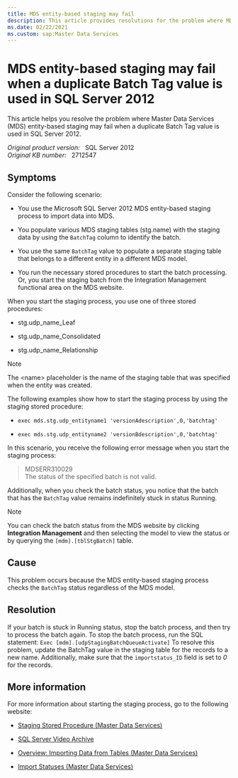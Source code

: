```yaml
---
title: MDS entity-based staging may fail
description: This article provides resolutions for the problem where MDS entity-based staging may fail when a duplicate Batch Tag value is used in SQL Server 2012.
ms.date: 02/22/2021
ms.custom: sap:Master Data Services
---
```

# MDS entity-based staging may fail when a duplicate Batch Tag value is used in SQL Server 2012

This article helps you resolve the problem where Master Data Services (MDS) entity-based staging may fail when a duplicate Batch Tag value is used in SQL Server 2012.

_Original product version:_ &nbsp; SQL Server 2012  
_Original KB number:_ &nbsp; 2712547

## Symptoms

Consider the following scenario:

- You use the Microsoft SQL Server 2012 MDS entity-based staging process to import data into MDS.

- You populate various MDS staging tables (stg.name) with the staging data by using the `BatchTag` column to identify the batch.

- You use the same `BatchTag` value to populate a separate staging table that belongs to a different entity in a different MDS model.

- You run the necessary stored procedures to start the batch processing. Or, you start the staging batch from the Integration Management functional area on the MDS website.

When you start the staging process, you use one of three stored procedures:

- stg.udp_name_Leaf

- stg.udp_name_Consolidated

- stg.udp_name_Relationship

> [!NOTE]
> The \<name> placeholder is the name of the staging table that was specified when the entity was created.

The following examples show how to start the staging process by using the staging stored procedure:

- `exec mds.stg.udp_entityname1 'versionAdescription',0,'batchtag'`

- `exec mds.stg.udp_entityname2 'versionBdescription',0,'batchtag'`

In this scenario, you receive the following error message when you start the staging process:

> MDSERR310029  
The status of the specified batch is not valid.

Additionally, when you check the batch status, you notice that the batch that has the `BatchTag` value remains indefinitely stuck in status Running.

> [!NOTE]
> You can check the batch status from the MDS website by clicking **Integration Management** and then selecting the model to view the status or by querying the `[mdm].[tblStgBatch]` table.

## Cause

This problem occurs because the MDS entity-based staging process checks the `BatchTag` status regardless of the MDS model.

## Resolution

If your batch is stuck in Running status, stop the batch process, and then try to process the batch again. To stop the batch process, run the SQL statement: `Exec [mdm].[udpStagingBatchQueueActivate]` To resolve this problem, update the BatchTag value in the staging table for the records to a new name. Additionally, make sure that the `importstatus_ID` field is set to *0* for the records.

## More information

For more information about starting the staging process, go to the following website:

- [Staging Stored Procedure (Master Data Services)](/sql/master-data-services/staging-stored-procedure-master-data-services)

- [SQL Server Video Archive](/previous-versions/dn912438(v=msdn.10))

- [Overview: Importing Data from Tables (Master Data Services)](/sql/master-data-services/overview-importing-data-from-tables-master-data-services)

- [Import Statuses (Master Data Services)](/sql/master-data-services/import-statuses-master-data-services)
